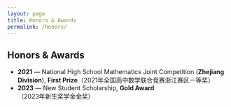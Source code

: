 ```yaml
---
layout: page
title: Honors & Awards
permalink: /honors/
---
```


## Honors & Awards

- **2021** — National High School Mathematics Joint Competition (**Zhejiang Division**), **First Prize**（2021年全国高中数学联合竞赛浙江赛区一等奖）  
- **2023** — New Student Scholarship, **Gold Award**（2023年新生奖学金金奖）

